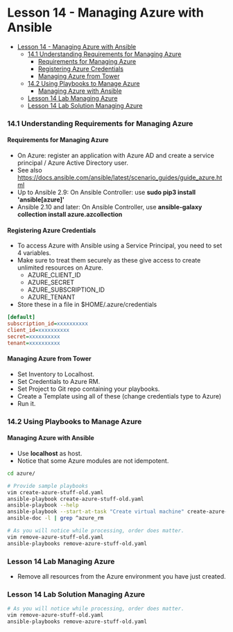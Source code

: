 # Lesson 14 - Managing Azure with Ansible

- [Lesson 14 - Managing Azure with Ansible](#lesson-14---managing-azure-with-ansible)
    - [14.1 Understanding Requirements for Managing Azure](#141-understanding-requirements-for-managing-azure)
      - [Requirements for Managing Azure](#requirements-for-managing-azure)
      - [Registering Azure Credentials](#registering-azure-credentials)
      - [Managing Azure from Tower](#managing-azure-from-tower)
    - [14.2 Using Playbooks to Manage Azure](#142-using-playbooks-to-manage-azure)
      - [Managing Azure with Ansible](#managing-azure-with-ansible)
    - [Lesson 14 Lab Managing Azure](#lesson-14-lab-managing-azure)
    - [Lesson 14 Lab Solution Managing Azure](#lesson-14-lab-solution-managing-azure)

### 14.1 Understanding Requirements for Managing Azure

#### Requirements for Managing Azure

- On Azure: register an application with Azure AD and create a service principal / Azure Active Directory user.
- See also https://docs.ansible.com/ansible/latest/scenario_guides/guide_azure.html
- Up to Ansible 2.9: On Ansible Controller: use **sudo pip3 install 'ansible[azure]'**
- Ansible 2.10 and later: On Ansible Controller, use **ansible-galaxy collection install azure.azcollection** 

#### Registering Azure Credentials

- To access Azure with Ansible using a Service Principal, you need to set 4 variables.
- Make sure to treat them securely as these give access to create unlimited resources on Azure.
  - AZURE_CLIENT_ID
  - AZURE_SECRET
  - AZURE_SUBSCRIPTION_ID
  - AZURE_TENANT
- Store these in a file in $HOME/.azure/credentials
```ini
[default]
subscription_id=xxxxxxxxxx
client_id=xxxxxxxxxx
secret=xxxxxxxxxx
tenant=xxxxxxxxxx 
```

#### Managing Azure from Tower

- Set Inventory to Localhost.
- Set Credentials to Azure RM.
- Set Project to Git repo containing your playbooks.
- Create a Template using all of these (change credentials type to Azure)
- Run it.

### 14.2 Using Playbooks to Manage Azure

#### Managing Azure with Ansible

- Use **localhost** as host.
- Notice that some Azure modules are not idempotent.
```bash
cd azure/

# Provide sample playbooks
vim create-azure-stuff-old.yaml
ansible-playbook create-azure-stuff-old.yaml
ansible-playbook --help
ansible-playbook --start-at-task "Create virtual machine" create-azure-stuff-old.yaml
ansible-doc -l | grep ^azure_rm

# As you will notice while processing, order does matter.
vim remove-azure-stuff-old.yaml
ansible-playbooks remove-azure-stuff-old.yaml
``` 

### Lesson 14 Lab Managing Azure

- Remove all resources from the Azure environment you have just created.

### Lesson 14 Lab Solution Managing Azure

```bash
# As you will notice while processing, order does matter.
vim remove-azure-stuff-old.yaml
ansible-playbooks remove-azure-stuff-old.yaml
```
